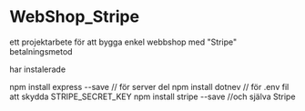 # WebShop_Stripe
ett projektarbete för att bygga enkel webbshop med "Stripe" betalningsmetod


har instalerade 

npm install express --save // för server del
npm install dotnev // för .env fil att skydda STRIPE_SECRET_KEY 
npm install stripe --save //och själva Stripe 